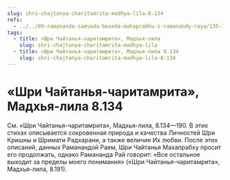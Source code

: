 ```yaml
---
slug: shri-chajtanya-charitamrita-madhya-lila-8-134
refs:
  - ../../09-ramananda-samvada-beseda-mahaprabhu-i-ramanandy-raya/135-1982-01-11-a-vysochajshie-otkroveniya-ramanda-samvady.md
tags:
  - title: «Шри Чайтанья-чаритамрита», Мадхья-лила
    slug: shri-chajtanya-charitamrita-madhya-lila
  - title: «Шри Чайтанья-чаритамрита», Мадхья-лила 8.134
    slug: shri-chajtanya-charitamrita-madhya-lila-8-134
---
```


# «Шри Чайтанья-чаритамрита», Мадхья-лила 8.134

См. «Шри Чайтанья-чаритамрита», Мадхья-лила, 8.134—190. В этих стихах описывается сокровенная природа и качества Личностей Шри Кришны и Шримати Радхарани, а также величие Их любви. После этих описаний, данных Раманандой Раем, Шри Чайтанья Махапрабху просит его продолжать, однако Рамананда Рай говорит: «Все остальное выходит за пределы моего понимания» («Шри Чайтанья-чаритамрита», Мадхья-лила, 8.191).


